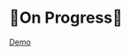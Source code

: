 # 🚧On Progress🚧

[Demo](https://drive.google.com/file/d/1N51SLvVGVAYhGiHrdSLEfBmgpNWfofsb/view?usp=sharing)
